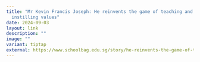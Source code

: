 ```yaml
---
title: "Mr Kevin Francis Joseph: He reinvents the game of teaching and
  instilling values"
date: 2024-09-03
layout: link
description: ""
image: ""
variant: tiptap
external: https://www.schoolbag.edu.sg/story/he-reinvents-the-game-of-teaching-and-instilling-values/
---
```

